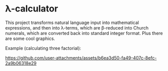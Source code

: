 # λ-calculator
This project transforms natural language input into mathematical expressions, and then into λ-terms, which are β-reduced into Church numerals, which are converted back into standard integer format. Plus there are some cool graphics.

Example (calculating three factorial):

https://github.com/user-attachments/assets/b6ea3d50-fa49-407c-8efc-2a9b06318e29
